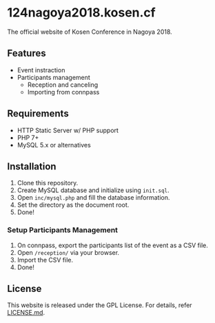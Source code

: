 # 124nagoya2018.kosen.cf
The official website of Kosen Conference in Nagoya 2018.

## Features
- Event instraction
- Participants management
  - Reception and canceling
  - Importing from connpass

## Requirements
- HTTP Static Server w/ PHP support
- PHP 7+
- MySQL 5.x or alternatives

## Installation
1. Clone this repository.
2. Create MySQL database and initialize using `init.sql`.
3. Open `inc/mysql.php` and fill the database information.
4. Set the directory as the document root.
5. Done!

### Setup Participants Management
1. On connpass, export the participants list of the event as a CSV file.
2. Open `/reception/` via your browser.
3. Import the CSV file.
4. Done!

## License
This website is released under the GPL License.
For details, refer [LICENSE.md](LICENSE.md).
